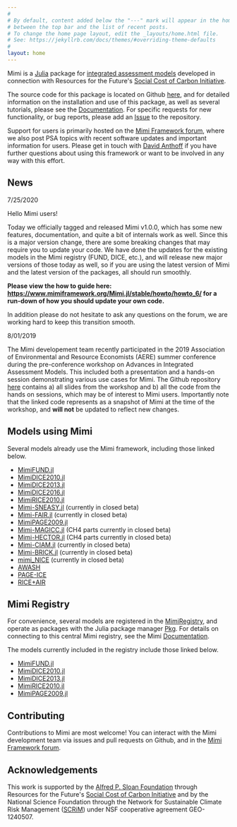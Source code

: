 ```yaml
---
#
# By default, content added below the "---" mark will appear in the home page
# between the top bar and the list of recent posts.
# To change the home page layout, edit the _layouts/home.html file.
# See: https://jekyllrb.com/docs/themes/#overriding-theme-defaults
#
layout: home
---
```


Mimi is a [Julia](http://julialang.org) package for [integrated assessment models](https://en.wikipedia.org/wiki/Integrated_assessment_modelling) developed in connection with Resources for the Future's [Social Cost of Carbon Initiative](https://www.rff.org/topics/scc/). 

The source code for this package is located on Github [here](https://github.com/mimiframework/Mimi.jl), and for detailed information on the installation and use of this package, as well as several tutorials, please see the [Documentation](https://www.mimiframework.org/Mimi.jl/stable/). For specific requests for new functionality, or bug reports, please add an [Issue](https://github.com/mimiframework/Mimi.jl/issues) to the repository.

Support for users is primarily hosted on the [Mimi Framework forum](https://forum.mimiframework.org), where we also post PSA topics with recent software updates and important information for users. Please get in touch with [David Anthoff](http://www.david-anthoff.com) if you have further questions about using this framework or want to be involved in any way with this effort.

## News

7/25/2020

Hello Mimi users! 

Today we officially tagged and released Mimi v1.0.0, which has some new features, documentation, and quite a bit of internals work as well.  Since this is a major version change, there are some breaking changes that may require you to update your code.  We have done the updates for the existing models in the Mimi registry (FUND, DICE, etc.), and will release new major versions of those today as well, so if you are using the latest version of Mimi and the latest version of the packages, all should run smoothly.

**Please view the how to guide here: https://www.mimiframework.org/Mimi.jl/stable/howto/howto_6/ for a run-down of how you should update your own code.**

In addition please do not hesitate to ask any questions on the forum, we are working hard to keep this transition smooth.

8/01/2019

The Mimi developement team recently participated in the 2019 Association of Environmental and Resource Economists (AERE) summer conference during the pre-conference workshop on Advances in Integrated Assessment Models. This included both a presentation and a hands-on session demonstrating various use cases for Mimi. The Github repository [here](https://github.com/davidanthoff/teaching-2019-aere-workshop) contains a) all slides from the workshop and b) all the code from the hands on sessions, which may be of interest to Mimi users. Importantly note that the linked code represents as a snapshot of Mimi at the time of the workshop, and **will not** be updated to reflect new changes.

## Models using Mimi

Several models already use the Mimi framework, including those linked below.

* [MimiFUND.jl](https://github.com/fund-model/MimiFUND.jl)
* [MimiDICE2010.jl](https://github.com/anthofflab/MimiDICE2010.jl)
* [MimiDICE2013.jl](https://github.com/anthofflab/MimiDICE2013.jl)
* [MimiDICE2016.jl](https://github.com/AlexandrePavlov/MimiDICE2016.jl)
* [MimiRICE2010.jl](https://github.com/anthofflab/MimiRICE2010.jl)
* [Mimi-SNEASY.jl](https://github.com/anthofflab/mimi-sneasy.jl) (currently in closed beta)
* [Mimi-FAIR.jl](https://github.com/anthofflab/mimi-fair.jl/) (currently in closed beta)
* [MimiPAGE2009.jl](https://github.com/anthofflab/MimiPAGE2009.jl/)
* [Mimi-MAGICC.jl](https://github.com/anthofflab/mimi-magicc.jl) (CH4 parts currently in closed beta)
* [Mimi-HECTOR.jl](https://github.com/anthofflab/mimi-hector.jl) (CH4 parts currently in closed beta)
* [Mimi-CIAM.jl](https://github.com/anthofflab/mimi-ciam.jl) (currently in closed beta)
* [Mimi-BRICK.jl](https://github.com/anthofflab/mimi-brick.jl) (currently in closed beta)
* [mimi_NICE](https://github.com/fdennig/mimi_NICE) (currently in closed beta)
* [AWASH](http://awashmodel.org/)
* [PAGE-ICE](https://github.com/openmodels/PAGE-ICE)
* [RICE+AIR](https://github.com/Environment-Research/AIR)

## Mimi Registry

For convenience, several models are registered in the [MimiRegistry](https://github.com/mimiframework/Mimi.jl), and operate as packages with the Julia package manager [Pkg](https://docs.julialang.org/en/v1/stdlib/Pkg/index.html). For details on connecting to this central Mimi registry, see the Mimi [Documentation](https://www.mimiframework.org/Mimi.jl/stable/).

The models currently included in the registry include those linked below.

* [MimiFUND.jl](https://github.com/fund-model/MimiFUND.jl)
* [MimiDICE2010.jl](https://github.com/anthofflab/MimiDICE2010.jl)
* [MimiDICE2013.jl](https://github.com/anthofflab/MimiDICE2013.jl)
* [MimiRICE2010.jl](https://github.com/anthofflab/MimiRICE2010.jl)
* [MimiPAGE2009.jl](https://github.com/anthofflab/MimiPAGE2009.jl)

## Contributing

Contributions to Mimi are most welcome! You can interact with the Mimi development team via issues and pull requests on Github, and in the [Mimi Framework forum](https://forum.mimiframework.org).

## Acknowledgements

This work is supported by the [Alfred P. Sloan Foundation](https://sloan.org/) through Resources for the Future's [Social Cost of Carbon Initiative](https://www.rff.org/topics/scc/) and by the National Science Foundation through the Network for Sustainable Climate Risk Management ([SCRiM](http://scrimhub.org/)) under NSF cooperative agreement GEO-1240507.
